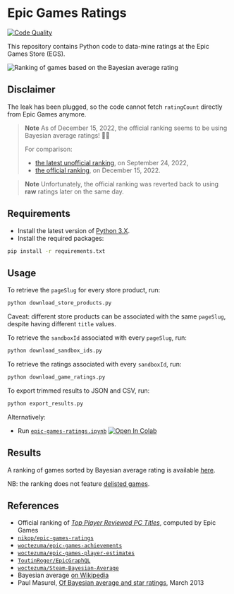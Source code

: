 # Epic Games Ratings

[![Code Quality][codacy-image]][codacy]

This repository contains Python code to data-mine ratings at the Epic Games Store (EGS).

![Ranking of games based on the Bayesian average rating][img-cover]

## Disclaimer

The leak has been plugged, so the code cannot fetch `ratingCount` directly from Epic Games anymore.

> **Note**
> As of December 15, 2022, the official ranking seems to be using Bayesian average ratings! 🥳🎉
> 
> For comparison:
> - [the latest unofficial ranking][unofficial-ranking-latest], on September 24, 2022,
> - [the official ranking][official-ranking-new-sorting-order], on December 15, 2022.

> **Note**
> Unfortunately, the official ranking was reverted back to using **raw** ratings later on the same day.

## Requirements

-   Install the latest version of [Python 3.X][python-download-url].
-   Install the required packages:

```bash
pip install -r requirements.txt
```

## Usage

To retrieve the `pageSlug` for every store product, run:
```bash
python download_store_products.py
```
Caveat: different store products can be associated with the same `pageSlug`, despite having different `title` values.

To retrieve the `sandboxId` associated with every `pageSlug`, run:
```bash
python download_sandbox_ids.py
```

To retrieve the ratings associated with every `sandboxId`, run:
```bash
python download_game_ratings.py
```

To export trimmed results to JSON and CSV, run:
```bash
python export_results.py
```

Alternatively:

-   Run [`epic-games-ratings.ipynb`][colab-notebook]
[![Open In Colab][colab-badge]][colab-notebook]

## Results

A ranking of games sorted by Bayesian average rating is available [here][ranking-url].

NB: the ranking does not feature [delisted games][delisted-games].

## References

- Official ranking of [*Top Player Reviewed PC Titles*][egs-official-ranking], computed by Epic Games
- [`nikop/epic-games-ratings`][madjoki-egs-ratings]
- [`woctezuma/epic-games-achievements`][epic-games-achievements]
- [`woctezuma/epic-games-player-estimates`][epic-games-player-estimates]
- [`ToutinRoger/EpicGraphQL`][egs-api-graphql]
- [`woctezuma/Steam-Bayesian-Average`][Steam-Bayesian-Average]
- Bayesian average [on Wikipedia][bayes-wiki]
- Paul Masurel, [Of Bayesian average and star ratings][bayes-fulmicoton], March 2013

<!-- Definitions -->

[img-cover]: <https://github.com/woctezuma/epic-games-ratings/wiki/img/cover.png>
[codacy]: <https://www.codacy.com/gh/woctezuma/epic-games-ratings>
[codacy-image]: <https://api.codacy.com/project/badge/Grade/0e6fdef52e3e4f7b917b42ad49e7ff06>
[python-download-url]: <https://www.python.org/downloads/>
[delisted-games]: <https://github.com/woctezuma/epic-games-ratings/wiki/Delisted-Games>
[madjoki-egs-ratings]: <https://github.com/nikop/epic-games-ratings>
[epic-games-achievements]: <https://github.com/woctezuma/epic-games-achievements>
[epic-games-player-estimates]: <https://github.com/woctezuma/epic-games-player-estimates>
[egs-api-graphql]: <https://github.com/ToutinRoger/EpicGraphQL>
[bayes-wiki]: <https://en.wikipedia.org/wiki/Bayesian_average>
[bayes-fulmicoton]: <https://fulmicoton.com/posts/bayesian_rating/>
[Steam-Bayesian-Average]: <https://github.com/woctezuma/Steam-Bayesian-Average>
[colab-notebook]: <https://colab.research.google.com/github/woctezuma/epic-games-ratings/blob/colab/epic-games-ratings.ipynb>
[colab-badge]: <https://colab.research.google.com/assets/colab-badge.svg>
[ranking-url]: <data/egs_game_ranking.csv>
[egs-official-ranking]: <https://store.epicgames.com/collection/top-player-reviewed>
[unofficial-ranking-latest]: <https://github.com/woctezuma/epic-games-ratings/wiki/Ranking-(2022-09-24)>
[official-ranking-new-sorting-order]: <https://github.com/woctezuma/epic-games-ratings/wiki/Official-Ranking-(2022-12-15)>
